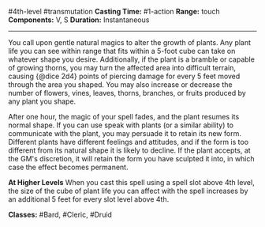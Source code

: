 #4th-level #transmutation
**Casting Time:** #1-action
**Range:** touch
**Components:** V, S
**Duration:** Instantaneous

---

You call upon gentle natural magics to alter the growth of plants. Any plant life you can see within range that fits within a 5-foot cube can take on whatever shape you desire. Additionally, if the plant is a bramble or capable of growing thorns, you may turn the affected area into difficult terrain, causing {@dice 2d4} points of piercing damage for every 5 feet moved through the area you shaped. You may also increase or decrease the number of flowers, vines, leaves, thorns, branches, or fruits produced by any plant you shape.

After one hour, the magic of your spell fades, and the plant resumes its normal shape. If you can use speak with plants (or a similar ability) to communicate with the plant, you may persuade it to retain its new form. Different plants have different feelings and attitudes, and if the form is too different from its natural shape it is likely to decline. If the plant accepts, at the GM's discretion, it will retain the form you have sculpted it into, in which case the effect becomes permanent.

**At Higher Levels**
When you cast this spell using a spell slot above 4th level, the size of the cube of plant life you can affect with the spell increases by an additional 5 feet for every slot level above 4th.

**Classes:** #Bard, #Cleric, #Druid
